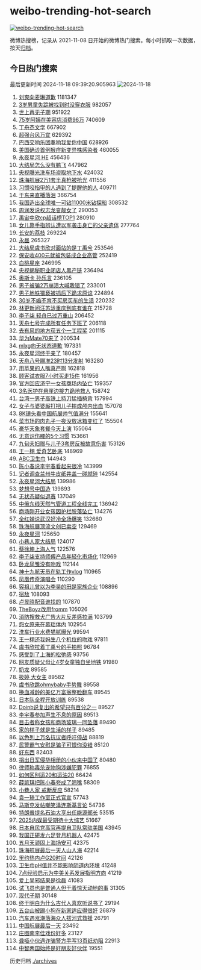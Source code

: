 # weibo-trending-hot-search

[![weibo-trending-hot-search](https://github.com/ameizi/weibo-trending-hot-search/actions/workflows/ci.yml/badge.svg)](https://github.com/ameizi/weibo-trending-hot-search/actions/workflows/ci.yml)

微博热搜榜，记录从 2021-11-08 日开始的微博热门搜索。每小时抓取一次数据，按天[归档](./archives)。

## 今日热门搜索

<!-- BEGIN --> 
最后更新时间 2024-11-18 09:39:20.905963 
![2024-11-18](https://imgs-storage.s3.us-east-005.backblazeb2.com/20241118/2024-11-18.png?versionId=4_z8fbbed132d73df8689c40f13_f11579428edfebe94_d20241118_m013920_c005_v0501016_t0010_u01731893960715) 
1. [刘爽向麦琳道歉](https://s.weibo.com/weibo?q=%23%E5%88%98%E7%88%BD%E5%90%91%E9%BA%A6%E7%90%B3%E9%81%93%E6%AD%89%23&t=31&band_rank=1&Refer=top) 1181347
1. [3岁男童失踪被找到时没穿衣服](https://s.weibo.com/weibo?q=%233%E5%B2%81%E7%94%B7%E7%AB%A5%E5%A4%B1%E8%B8%AA%E8%A2%AB%E6%89%BE%E5%88%B0%E6%97%B6%E6%B2%A1%E7%A9%BF%E8%A1%A3%E6%9C%8D%23&t=31&band_rank=20&Refer=top) 982057
1. [世上再无子期](https://s.weibo.com/weibo?q=%E4%B8%96%E4%B8%8A%E5%86%8D%E6%97%A0%E5%AD%90%E6%9C%9F&t=31&band_rank=1&Refer=top) 951922
1. [75岁阿姨在美容店消费96万](https://s.weibo.com/weibo?q=%2375%E5%B2%81%E9%98%BF%E5%A7%A8%E5%9C%A8%E7%BE%8E%E5%AE%B9%E5%BA%97%E6%B6%88%E8%B4%B996%E4%B8%87%23&t=31&band_rank=4&Refer=top) 740609
1. [丁舟杰文学](https://s.weibo.com/weibo?q=%E4%B8%81%E8%88%9F%E6%9D%B0%E6%96%87%E5%AD%A6&t=31&band_rank=5&Refer=top) 667902
1. [超强台风万宜](https://s.weibo.com/weibo?q=%23%E8%B6%85%E5%BC%BA%E5%8F%B0%E9%A3%8E%E4%B8%87%E5%AE%9C%23&t=31&band_rank=2&Refer=top) 629392
1. [巴西交响乐团奏响我爱你中国](https://s.weibo.com/weibo?q=%23%E5%B7%B4%E8%A5%BF%E4%BA%A4%E5%93%8D%E4%B9%90%E5%9B%A2%E5%A5%8F%E5%93%8D%E6%88%91%E7%88%B1%E4%BD%A0%E4%B8%AD%E5%9B%BD%23&t=31&band_rank=3&Refer=top) 628926
1. [美国确诊首例猴痘新变异株感染者](https://s.weibo.com/weibo?q=%23%E7%BE%8E%E5%9B%BD%E7%A1%AE%E8%AF%8A%E9%A6%96%E4%BE%8B%E7%8C%B4%E7%97%98%E6%96%B0%E5%8F%98%E5%BC%82%E6%A0%AA%E6%84%9F%E6%9F%93%E8%80%85%23&t=31&band_rank=6&Refer=top) 460055
1. [永夜星河 HE](https://s.weibo.com/weibo?q=%E6%B0%B8%E5%A4%9C%E6%98%9F%E6%B2%B3%20HE&t=31&band_rank=7&Refer=top) 456436
1. [大结局怎么没有鹏飞](https://s.weibo.com/weibo?q=%E5%A4%A7%E7%BB%93%E5%B1%80%E6%80%8E%E4%B9%88%E6%B2%A1%E6%9C%89%E9%B9%8F%E9%A3%9E&t=31&band_rank=8&Refer=top) 447962
1. [央视曝光洗车场盗取地下水](https://s.weibo.com/weibo?q=%23%E5%A4%AE%E8%A7%86%E6%9B%9D%E5%85%89%E6%B4%97%E8%BD%A6%E5%9C%BA%E7%9B%97%E5%8F%96%E5%9C%B0%E4%B8%8B%E6%B0%B4%23&t=31&band_rank=9&Refer=top) 424032
1. [珠海航展2万1套半真枪被抢光](https://s.weibo.com/weibo?q=%23%E7%8F%A0%E6%B5%B7%E8%88%AA%E5%B1%952%E4%B8%871%E5%A5%97%E5%8D%8A%E7%9C%9F%E6%9E%AA%E8%A2%AB%E6%8A%A2%E5%85%89%23&t=31&band_rank=10&Refer=top) 411556
1. [习惯咬指甲的人遇到了提醒他的人](https://s.weibo.com/weibo?q=%E4%B9%A0%E6%83%AF%E5%92%AC%E6%8C%87%E7%94%B2%E7%9A%84%E4%BA%BA%E9%81%87%E5%88%B0%E4%BA%86%E6%8F%90%E9%86%92%E4%BB%96%E7%9A%84%E4%BA%BA&t=31&band_rank=4&Refer=top) 409711
1. [于东来直播落泪](https://s.weibo.com/weibo?q=%23%E4%BA%8E%E4%B8%9C%E6%9D%A5%E7%9B%B4%E6%92%AD%E8%90%BD%E6%B3%AA%23&t=31&band_rank=5&Refer=top) 366754
1. [我国造出全球唯一可钻11000米钻探船](https://s.weibo.com/weibo?q=%23%E6%88%91%E5%9B%BD%E9%80%A0%E5%87%BA%E5%85%A8%E7%90%83%E5%94%AF%E4%B8%80%E5%8F%AF%E9%92%BB11000%E7%B1%B3%E9%92%BB%E6%8E%A2%E8%88%B9%23&t=31&band_rank=10&Refer=top) 308532
1. [周润发说权志龙变靓女了](https://s.weibo.com/weibo?q=%23%E5%91%A8%E6%B6%A6%E5%8F%91%E8%AF%B4%E6%9D%83%E5%BF%97%E9%BE%99%E5%8F%98%E9%9D%93%E5%A5%B3%E4%BA%86%23&t=31&band_rank=11&Refer=top) 290053
1. [禹宙中欣cp超话榜TOP1](https://s.weibo.com/weibo?q=%23%E7%A6%B9%E5%AE%99%E4%B8%AD%E6%AC%A3cp%E8%B6%85%E8%AF%9D%E6%A6%9CTOP1%23&t=31&band_rank=12&Refer=top) 280910
1. [女儿靠手指辨认遭以军袭击身亡的父亲遗体](https://s.weibo.com/weibo?q=%23%E5%A5%B3%E5%84%BF%E9%9D%A0%E6%89%8B%E6%8C%87%E8%BE%A8%E8%AE%A4%E9%81%AD%E4%BB%A5%E5%86%9B%E8%A2%AD%E5%87%BB%E8%BA%AB%E4%BA%A1%E7%9A%84%E7%88%B6%E4%BA%B2%E9%81%97%E4%BD%93%23&t=31&band_rank=15&Refer=top) 277764
1. [长安的荔枝](https://s.weibo.com/weibo?q=%E9%95%BF%E5%AE%89%E7%9A%84%E8%8D%94%E6%9E%9D&t=31&band_rank=13&Refer=top) 269224
1. [永昼](https://s.weibo.com/weibo?q=%E6%B0%B8%E6%98%BC&t=31&band_rank=19&Refer=top) 265327
1. [大结局虞书欣对面站的是丁禹兮](https://s.weibo.com/weibo?q=%23%E5%A4%A7%E7%BB%93%E5%B1%80%E8%99%9E%E4%B9%A6%E6%AC%A3%E5%AF%B9%E9%9D%A2%E7%AB%99%E7%9A%84%E6%98%AF%E4%B8%81%E7%A6%B9%E5%85%AE%23&t=31&band_rank=14&Refer=top) 253546
1. [保安收400元就被包装成企业高管](https://s.weibo.com/weibo?q=%23%E4%BF%9D%E5%AE%89%E6%94%B6400%E5%85%83%E5%B0%B1%E8%A2%AB%E5%8C%85%E8%A3%85%E6%88%90%E4%BC%81%E4%B8%9A%E9%AB%98%E7%AE%A1%23&t=31&band_rank=38&Refer=top) 252419
1. [白桃星座](https://s.weibo.com/weibo?q=%E7%99%BD%E6%A1%83%E6%98%9F%E5%BA%A7&t=31&band_rank=15&Refer=top) 246995
1. [央视揭秘职业闭店人黑产链](https://s.weibo.com/weibo?q=%23%E5%A4%AE%E8%A7%86%E6%8F%AD%E7%A7%98%E8%81%8C%E4%B8%9A%E9%97%AD%E5%BA%97%E4%BA%BA%E9%BB%91%E4%BA%A7%E9%93%BE%23&t=31&band_rank=41&Refer=top) 236494
1. [奥斯卡 孙乐言](https://s.weibo.com/weibo?q=%E5%A5%A5%E6%96%AF%E5%8D%A1%20%E5%AD%99%E4%B9%90%E8%A8%80&t=31&band_rank=16&Refer=top) 236105
1. [男子被骗2万崩溃大喊我错了](https://s.weibo.com/weibo?q=%23%E7%94%B7%E5%AD%90%E8%A2%AB%E9%AA%972%E4%B8%87%E5%B4%A9%E6%BA%83%E5%A4%A7%E5%96%8A%E6%88%91%E9%94%99%E4%BA%86%23&t=31&band_rank=11&Refer=top) 233001
1. [男子地铁猥亵被抓后下跪求原谅](https://s.weibo.com/weibo?q=%23%E7%94%B7%E5%AD%90%E5%9C%B0%E9%93%81%E7%8C%A5%E4%BA%B5%E8%A2%AB%E6%8A%93%E5%90%8E%E4%B8%8B%E8%B7%AA%E6%B1%82%E5%8E%9F%E8%B0%85%23&t=31&band_rank=17&Refer=top) 224894
1. [30岁不婚不育不买房买车的生活](https://s.weibo.com/weibo?q=30%E5%B2%81%E4%B8%8D%E5%A9%9A%E4%B8%8D%E8%82%B2%E4%B8%8D%E4%B9%B0%E6%88%BF%E4%B9%B0%E8%BD%A6%E7%9A%84%E7%94%9F%E6%B4%BB&t=31&band_rank=12&Refer=top) 220232
1. [林更新问汪苏泷重庆到底有谁在](https://s.weibo.com/weibo?q=%23%E6%9E%97%E6%9B%B4%E6%96%B0%E9%97%AE%E6%B1%AA%E8%8B%8F%E6%B3%B7%E9%87%8D%E5%BA%86%E5%88%B0%E5%BA%95%E6%9C%89%E8%B0%81%E5%9C%A8%23&t=31&band_rank=18&Refer=top) 215728
1. [李子柒 轻舟已过万重山](https://s.weibo.com/weibo?q=%E6%9D%8E%E5%AD%90%E6%9F%92%20%E8%BD%BB%E8%88%9F%E5%B7%B2%E8%BF%87%E4%B8%87%E9%87%8D%E5%B1%B1&t=31&band_rank=14&Refer=top) 206452
1. [天舟七号完成所有任务下班了](https://s.weibo.com/weibo?q=%23%E5%A4%A9%E8%88%9F%E4%B8%83%E5%8F%B7%E5%AE%8C%E6%88%90%E6%89%80%E6%9C%89%E4%BB%BB%E5%8A%A1%E4%B8%8B%E7%8F%AD%E4%BA%86%23&t=31&band_rank=10&Refer=top) 206118
1. [去有风的地方获五个一工程奖](https://s.weibo.com/weibo?q=%23%E5%8E%BB%E6%9C%89%E9%A3%8E%E7%9A%84%E5%9C%B0%E6%96%B9%E8%8E%B7%E4%BA%94%E4%B8%AA%E4%B8%80%E5%B7%A5%E7%A8%8B%E5%A5%96%23&t=31&band_rank=15&Refer=top) 201115
1. [华为Mate70来了](https://s.weibo.com/weibo?q=%23%E5%8D%8E%E4%B8%BAMate70%E6%9D%A5%E4%BA%86%23&t=31&band_rank=16&Refer=top) 200534
1. [mlxg向无状态道歉](https://s.weibo.com/weibo?q=%23mlxg%E5%90%91%E6%97%A0%E7%8A%B6%E6%80%81%E9%81%93%E6%AD%89%23&t=31&band_rank=17&Refer=top) 197331
1. [永夜星河终于亲了](https://s.weibo.com/weibo?q=%23%E6%B0%B8%E5%A4%9C%E6%98%9F%E6%B2%B3%E7%BB%88%E4%BA%8E%E4%BA%B2%E4%BA%86%23&t=31&band_rank=18&Refer=top) 180457
1. [天舟八号瞄准23时13分发射](https://s.weibo.com/weibo?q=%23%E5%A4%A9%E8%88%9F%E5%85%AB%E5%8F%B7%E7%9E%84%E5%87%8623%E6%97%B613%E5%88%86%E5%8F%91%E5%B0%84%23&t=31&band_rank=20&Refer=top) 163280
1. [用苹果的人嘴真严啊](https://s.weibo.com/weibo?q=%E7%94%A8%E8%8B%B9%E6%9E%9C%E7%9A%84%E4%BA%BA%E5%98%B4%E7%9C%9F%E4%B8%A5%E5%95%8A&t=31&band_rank=21&Refer=top) 162818
1. [顾客试衣服7小时买走15件](https://s.weibo.com/weibo?q=%23%E9%A1%BE%E5%AE%A2%E8%AF%95%E8%A1%A3%E6%9C%8D7%E5%B0%8F%E6%97%B6%E4%B9%B0%E8%B5%B015%E4%BB%B6%23&t=31&band_rank=21&Refer=top) 161956
1. [官方回应济宁一女孩商场内坠亡](https://s.weibo.com/weibo?q=%23%E5%AE%98%E6%96%B9%E5%9B%9E%E5%BA%94%E6%B5%8E%E5%AE%81%E4%B8%80%E5%A5%B3%E5%AD%A9%E5%95%86%E5%9C%BA%E5%86%85%E5%9D%A0%E4%BA%A1%23&t=31&band_rank=22&Refer=top) 159357
1. [3名医护在悬崖边接力跪地救人](https://s.weibo.com/weibo?q=%233%E5%90%8D%E5%8C%BB%E6%8A%A4%E5%9C%A8%E6%82%AC%E5%B4%96%E8%BE%B9%E6%8E%A5%E5%8A%9B%E8%B7%AA%E5%9C%B0%E6%95%91%E4%BA%BA%23&t=31&band_rank=25&Refer=top) 158742
1. [台湾一男子高铁上持刀猛插椅背](https://s.weibo.com/weibo?q=%23%E5%8F%B0%E6%B9%BE%E4%B8%80%E7%94%B7%E5%AD%90%E9%AB%98%E9%93%81%E4%B8%8A%E6%8C%81%E5%88%80%E7%8C%9B%E6%8F%92%E6%A4%85%E8%83%8C%23&t=31&band_rank=26&Refer=top) 157994
1. [女子与婆婆厮打把儿子摔成颅内出血](https://s.weibo.com/weibo?q=%23%E5%A5%B3%E5%AD%90%E4%B8%8E%E5%A9%86%E5%A9%86%E5%8E%AE%E6%89%93%E6%8A%8A%E5%84%BF%E5%AD%90%E6%91%94%E6%88%90%E9%A2%85%E5%86%85%E5%87%BA%E8%A1%80%23&t=31&band_rank=23&Refer=top) 157078
1. [8K镜头看中国航展帅气值满分](https://s.weibo.com/weibo?q=%238K%E9%95%9C%E5%A4%B4%E7%9C%8B%E4%B8%AD%E5%9B%BD%E8%88%AA%E5%B1%95%E5%B8%85%E6%B0%94%E5%80%BC%E6%BB%A1%E5%88%86%23&t=31&band_rank=20&Refer=top) 155641
1. [菜市场的肉丸子一夜没放冰箱变红了](https://s.weibo.com/weibo?q=%23%E8%8F%9C%E5%B8%82%E5%9C%BA%E7%9A%84%E8%82%89%E4%B8%B8%E5%AD%90%E4%B8%80%E5%A4%9C%E6%B2%A1%E6%94%BE%E5%86%B0%E7%AE%B1%E5%8F%98%E7%BA%A2%E4%BA%86%23&t=31&band_rank=28&Refer=top) 155504
1. [豪华天象套餐今天上演](https://s.weibo.com/weibo?q=%23%E8%B1%AA%E5%8D%8E%E5%A4%A9%E8%B1%A1%E5%A5%97%E9%A4%90%E4%BB%8A%E5%A4%A9%E4%B8%8A%E6%BC%94%23&t=31&band_rank=29&Refer=top) 155064
1. [无意识伤腰的5个习惯](https://s.weibo.com/weibo?q=%E6%97%A0%E6%84%8F%E8%AF%86%E4%BC%A4%E8%85%B0%E7%9A%845%E4%B8%AA%E4%B9%A0%E6%83%AF&t=31&band_rank=31&Refer=top) 153661
1. [九旬夫妇赠与儿子3套房反被故意伤害](https://s.weibo.com/weibo?q=%23%E4%B9%9D%E6%97%AC%E5%A4%AB%E5%A6%87%E8%B5%A0%E4%B8%8E%E5%84%BF%E5%AD%903%E5%A5%97%E6%88%BF%E5%8F%8D%E8%A2%AB%E6%95%85%E6%84%8F%E4%BC%A4%E5%AE%B3%23&t=31&band_rank=31&Refer=top) 153126
1. [王一栩 爱奇艺卧底](https://s.weibo.com/weibo?q=%E7%8E%8B%E4%B8%80%E6%A0%A9%20%E7%88%B1%E5%A5%87%E8%89%BA%E5%8D%A7%E5%BA%95&t=31&band_rank=26&Refer=top) 148969
1. [ABC卫生巾](https://s.weibo.com/weibo?q=ABC%E5%8D%AB%E7%94%9F%E5%B7%BE&t=31&band_rank=24&Refer=top) 144943
1. [陈小春说李宇春看起来很冷](https://s.weibo.com/weibo?q=%23%E9%99%88%E5%B0%8F%E6%98%A5%E8%AF%B4%E6%9D%8E%E5%AE%87%E6%98%A5%E7%9C%8B%E8%B5%B7%E6%9D%A5%E5%BE%88%E5%86%B7%23&t=31&band_rank=27&Refer=top) 143999
1. [记者调查兰州牛皮纸井盖一碰就碎](https://s.weibo.com/weibo?q=%23%E8%AE%B0%E8%80%85%E8%B0%83%E6%9F%A5%E5%85%B0%E5%B7%9E%E7%89%9B%E7%9A%AE%E7%BA%B8%E4%BA%95%E7%9B%96%E4%B8%80%E7%A2%B0%E5%B0%B1%E7%A2%8E%23&t=31&band_rank=25&Refer=top) 142554
1. [永夜星河大结局](https://s.weibo.com/weibo?q=%E6%B0%B8%E5%A4%9C%E6%98%9F%E6%B2%B3%E5%A4%A7%E7%BB%93%E5%B1%80&t=31&band_rank=27&Refer=top) 139986
1. [梦想号中国造](https://s.weibo.com/weibo?q=%23%E6%A2%A6%E6%83%B3%E5%8F%B7%E4%B8%AD%E5%9B%BD%E9%80%A0%23&t=31&band_rank=16&Refer=top) 139893
1. [无状态疑似退赛](https://s.weibo.com/weibo?q=%23%E6%97%A0%E7%8A%B6%E6%80%81%E7%96%91%E4%BC%BC%E9%80%80%E8%B5%9B%23&t=31&band_rank=28&Refer=top) 137049
1. [中俄东线天然气管道工程全线完工](https://s.weibo.com/weibo?q=%23%E4%B8%AD%E4%BF%84%E4%B8%9C%E7%BA%BF%E5%A4%A9%E7%84%B6%E6%B0%94%E7%AE%A1%E9%81%93%E5%B7%A5%E7%A8%8B%E5%85%A8%E7%BA%BF%E5%AE%8C%E5%B7%A5%23&t=31&band_rank=34&Refer=top) 136942
1. [商场刚开业女孩因护栏脱落坠亡](https://s.weibo.com/weibo?q=%23%E5%95%86%E5%9C%BA%E5%88%9A%E5%BC%80%E4%B8%9A%E5%A5%B3%E5%AD%A9%E5%9B%A0%E6%8A%A4%E6%A0%8F%E8%84%B1%E8%90%BD%E5%9D%A0%E4%BA%A1%23&t=31&band_rank=29&Refer=top) 134276
1. [全红婵说武汉好冷全场爆笑](https://s.weibo.com/weibo?q=%23%E5%85%A8%E7%BA%A2%E5%A9%B5%E8%AF%B4%E6%AD%A6%E6%B1%89%E5%A5%BD%E5%86%B7%E5%85%A8%E5%9C%BA%E7%88%86%E7%AC%91%23&t=31&band_rank=43&Refer=top) 132660
1. [珠海航展顶流文创已卖空](https://s.weibo.com/weibo?q=%23%E7%8F%A0%E6%B5%B7%E8%88%AA%E5%B1%95%E9%A1%B6%E6%B5%81%E6%96%87%E5%88%9B%E5%B7%B2%E5%8D%96%E7%A9%BA%23&t=31&band_rank=36&Refer=top) 129469
1. [永夜星河](https://s.weibo.com/weibo?q=%E6%B0%B8%E5%A4%9C%E6%98%9F%E6%B2%B3&t=31&band_rank=19&Refer=top) 125650
1. [小巷人家大结局](https://s.weibo.com/weibo?q=%E5%B0%8F%E5%B7%B7%E4%BA%BA%E5%AE%B6%E5%A4%A7%E7%BB%93%E5%B1%80&t=31&band_rank=30&Refer=top) 124017
1. [蔡徐坤上海人气](https://s.weibo.com/weibo?q=%23%E8%94%A1%E5%BE%90%E5%9D%A4%E4%B8%8A%E6%B5%B7%E4%BA%BA%E6%B0%94%23&t=31&band_rank=31&Refer=top) 122576
1. [李子柒支持师傅产品年轻化市场化](https://s.weibo.com/weibo?q=%23%E6%9D%8E%E5%AD%90%E6%9F%92%E6%94%AF%E6%8C%81%E5%B8%88%E5%82%85%E4%BA%A7%E5%93%81%E5%B9%B4%E8%BD%BB%E5%8C%96%E5%B8%82%E5%9C%BA%E5%8C%96%23&t=31&band_rank=32&Refer=top) 112969
1. [卧龙凤雏没有吻戏](https://s.weibo.com/weibo?q=%E5%8D%A7%E9%BE%99%E5%87%A4%E9%9B%8F%E6%B2%A1%E6%9C%89%E5%90%BB%E6%88%8F&t=31&band_rank=33&Refer=top) 112144
1. [神十九航天员在轨工作vlog](https://s.weibo.com/weibo?q=%23%E7%A5%9E%E5%8D%81%E4%B9%9D%E8%88%AA%E5%A4%A9%E5%91%98%E5%9C%A8%E8%BD%A8%E5%B7%A5%E4%BD%9Cvlog%23&t=31&band_rank=39&Refer=top) 110965
1. [凤凰传奇演唱会](https://s.weibo.com/weibo?q=%E5%87%A4%E5%87%B0%E4%BC%A0%E5%A5%87%E6%BC%94%E5%94%B1%E4%BC%9A&t=31&band_rank=34&Refer=top) 110290
1. [容祖儿曾以为李昊的田是家族企业](https://s.weibo.com/weibo?q=%23%E5%AE%B9%E7%A5%96%E5%84%BF%E6%9B%BE%E4%BB%A5%E4%B8%BA%E6%9D%8E%E6%98%8A%E7%9A%84%E7%94%B0%E6%98%AF%E5%AE%B6%E6%97%8F%E4%BC%81%E4%B8%9A%23&t=31&band_rank=35&Refer=top) 108896
1. [宿敌](https://s.weibo.com/weibo?q=%E5%AE%BF%E6%95%8C&t=31&band_rank=36&Refer=top) 108093
1. [卢昱晓配音谁找的](https://s.weibo.com/weibo?q=%E5%8D%A2%E6%98%B1%E6%99%93%E9%85%8D%E9%9F%B3%E8%B0%81%E6%89%BE%E7%9A%84&t=31&band_rank=37&Refer=top) 107870
1. [TheBoyz改用fromm](https://s.weibo.com/weibo?q=TheBoyz%E6%94%B9%E7%94%A8fromm&t=31&band_rank=40&Refer=top) 105026
1. [消防搜救犬广告大片反差感拉满](https://s.weibo.com/weibo?q=%23%E6%B6%88%E9%98%B2%E6%90%9C%E6%95%91%E7%8A%AC%E5%B9%BF%E5%91%8A%E5%A4%A7%E7%89%87%E5%8F%8D%E5%B7%AE%E6%84%9F%E6%8B%89%E6%BB%A1%23&t=31&band_rank=41&Refer=top) 103799
1. [怨女原来在慕瑶体内](https://s.weibo.com/weibo?q=%E6%80%A8%E5%A5%B3%E5%8E%9F%E6%9D%A5%E5%9C%A8%E6%85%95%E7%91%B6%E4%BD%93%E5%86%85&t=31&band_rank=20&Refer=top) 102954
1. [洗车行业水费猫腻曝光](https://s.weibo.com/weibo?q=%23%E6%B4%97%E8%BD%A6%E8%A1%8C%E4%B8%9A%E6%B0%B4%E8%B4%B9%E7%8C%AB%E8%85%BB%E6%9B%9D%E5%85%89%23&t=31&band_rank=39&Refer=top) 99594
1. [王一栩还我妈生八个机位的吻戏](https://s.weibo.com/weibo?q=%23%E7%8E%8B%E4%B8%80%E6%A0%A9%E8%BF%98%E6%88%91%E5%A6%88%E7%94%9F%E5%85%AB%E4%B8%AA%E6%9C%BA%E4%BD%8D%E7%9A%84%E5%90%BB%E6%88%8F%23&t=31&band_rank=40&Refer=top) 97811
1. [虞书欣拉着丁禹兮的手拍照](https://s.weibo.com/weibo?q=%E8%99%9E%E4%B9%A6%E6%AC%A3%E6%8B%89%E7%9D%80%E4%B8%81%E7%A6%B9%E5%85%AE%E7%9A%84%E6%89%8B%E6%8B%8D%E7%85%A7&t=31&band_rank=42&Refer=top) 96784
1. [感受到了上海的松弛感](https://s.weibo.com/weibo?q=%23%E6%84%9F%E5%8F%97%E5%88%B0%E4%BA%86%E4%B8%8A%E6%B5%B7%E7%9A%84%E6%9D%BE%E5%BC%9B%E6%84%9F%23&t=31&band_rank=44&Refer=top) 93756
1. [网友质疑父母让4岁女童独自坐地铁](https://s.weibo.com/weibo?q=%23%E7%BD%91%E5%8F%8B%E8%B4%A8%E7%96%91%E7%88%B6%E6%AF%8D%E8%AE%A94%E5%B2%81%E5%A5%B3%E7%AB%A5%E7%8B%AC%E8%87%AA%E5%9D%90%E5%9C%B0%E9%93%81%23&t=31&band_rank=46&Refer=top) 91980
1. [奶龙](https://s.weibo.com/weibo?q=%E5%A5%B6%E9%BE%99&t=31&band_rank=42&Refer=top) 89585
1. [筱婷 大女主](https://s.weibo.com/weibo?q=%E7%AD%B1%E5%A9%B7%20%E5%A4%A7%E5%A5%B3%E4%B8%BB&t=31&band_rank=43&Refer=top) 89582
1. [虞书欣跳ohmybaby手势舞](https://s.weibo.com/weibo?q=%23%E8%99%9E%E4%B9%A6%E6%AC%A3%E8%B7%B3ohmybaby%E6%89%8B%E5%8A%BF%E8%88%9E%23&t=31&band_rank=44&Refer=top) 89558
1. [换血减龄的美亿万富翁整脸翻车](https://s.weibo.com/weibo?q=%23%E6%8D%A2%E8%A1%80%E5%87%8F%E9%BE%84%E7%9A%84%E7%BE%8E%E4%BA%BF%E4%B8%87%E5%AF%8C%E7%BF%81%E6%95%B4%E8%84%B8%E7%BF%BB%E8%BD%A6%23&t=31&band_rank=45&Refer=top) 89545
1. [日本队全程开放训练](https://s.weibo.com/weibo?q=%23%E6%97%A5%E6%9C%AC%E9%98%9F%E5%85%A8%E7%A8%8B%E5%BC%80%E6%94%BE%E8%AE%AD%E7%BB%83%23&t=31&band_rank=46&Refer=top) 89538
1. [Doinb说复出的希望只有百分之一](https://s.weibo.com/weibo?q=%23Doinb%E8%AF%B4%E5%A4%8D%E5%87%BA%E7%9A%84%E5%B8%8C%E6%9C%9B%E5%8F%AA%E6%9C%89%E7%99%BE%E5%88%86%E4%B9%8B%E4%B8%80%23&t=31&band_rank=47&Refer=top) 89527
1. [李宇春参加声生不息的原因](https://s.weibo.com/weibo?q=%E6%9D%8E%E5%AE%87%E6%98%A5%E5%8F%82%E5%8A%A0%E5%A3%B0%E7%94%9F%E4%B8%8D%E6%81%AF%E7%9A%84%E5%8E%9F%E5%9B%A0&t=31&band_rank=48&Refer=top) 89513
1. [目击者称女孩和商场玻璃一同坠落](https://s.weibo.com/weibo?q=%23%E7%9B%AE%E5%87%BB%E8%80%85%E7%A7%B0%E5%A5%B3%E5%AD%A9%E5%92%8C%E5%95%86%E5%9C%BA%E7%8E%BB%E7%92%83%E4%B8%80%E5%90%8C%E5%9D%A0%E8%90%BD%23&t=31&band_rank=49&Refer=top) 89490
1. [家的样子就是生活的样子](https://s.weibo.com/weibo?q=%23%E5%AE%B6%E7%9A%84%E6%A0%B7%E5%AD%90%E5%B0%B1%E6%98%AF%E7%94%9F%E6%B4%BB%E7%9A%84%E6%A0%B7%E5%AD%90%23&t=31&band_rank=50&Refer=top) 89485
1. [以色列上万名抗议者呼吁停战](https://s.weibo.com/weibo?q=%23%E4%BB%A5%E8%89%B2%E5%88%97%E4%B8%8A%E4%B8%87%E5%90%8D%E6%8A%97%E8%AE%AE%E8%80%85%E5%91%BC%E5%90%81%E5%81%9C%E6%88%98%23&t=31&band_rank=7&Refer=top) 88819
1. [民警霸气安慰是骗子可恨你没错](https://s.weibo.com/weibo?q=%23%E6%B0%91%E8%AD%A6%E9%9C%B8%E6%B0%94%E5%AE%89%E6%85%B0%E6%98%AF%E9%AA%97%E5%AD%90%E5%8F%AF%E6%81%A8%E4%BD%A0%E6%B2%A1%E9%94%99%23&t=31&band_rank=48&Refer=top) 85120
1. [好东西](https://s.weibo.com/weibo?q=%E5%A5%BD%E4%B8%9C%E8%A5%BF&t=31&band_rank=49&Refer=top) 82403
1. [捐出日军侵华相册的小伙来中国了](https://s.weibo.com/weibo?q=%23%E6%8D%90%E5%87%BA%E6%97%A5%E5%86%9B%E4%BE%B5%E5%8D%8E%E7%9B%B8%E5%86%8C%E7%9A%84%E5%B0%8F%E4%BC%99%E6%9D%A5%E4%B8%AD%E5%9B%BD%E4%BA%86%23&t=31&band_rank=20&Refer=top) 80480
1. [律师称毒杀宠物狗涉嫌犯罪](https://s.weibo.com/weibo?q=%23%E5%BE%8B%E5%B8%88%E7%A7%B0%E6%AF%92%E6%9D%80%E5%AE%A0%E7%89%A9%E7%8B%97%E6%B6%89%E5%AB%8C%E7%8A%AF%E7%BD%AA%23&t=31&band_rank=30&Refer=top) 76855
1. [如何区别运20和运油20](https://s.weibo.com/weibo?q=%23%E5%A6%82%E4%BD%95%E5%8C%BA%E5%88%AB%E8%BF%9020%E5%92%8C%E8%BF%90%E6%B2%B920%23&t=31&band_rank=10&Refer=top) 66424
1. [薛凯琪把陈小春夸成了翘嘴](https://s.weibo.com/weibo?q=%E8%96%9B%E5%87%AF%E7%90%AA%E6%8A%8A%E9%99%88%E5%B0%8F%E6%98%A5%E5%A4%B8%E6%88%90%E4%BA%86%E7%BF%98%E5%98%B4&t=31&band_rank=37&Refer=top) 58309
1. [小巷人家 戒断反应](https://s.weibo.com/weibo?q=%E5%B0%8F%E5%B7%B7%E4%BA%BA%E5%AE%B6%20%E6%88%92%E6%96%AD%E5%8F%8D%E5%BA%94&t=31&band_rank=39&Refer=top) 58214
1. [袁一琦工作室正式官宣](https://s.weibo.com/weibo?q=%23%E8%A2%81%E4%B8%80%E7%90%A6%E5%B7%A5%E4%BD%9C%E5%AE%A4%E6%AD%A3%E5%BC%8F%E5%AE%98%E5%AE%A3%23&t=31&band_rank=50&Refer=top) 57743
1. [马斯克发帖嘲笑泽连斯基言论](https://s.weibo.com/weibo?q=%23%E9%A9%AC%E6%96%AF%E5%85%8B%E5%8F%91%E5%B8%96%E5%98%B2%E7%AC%91%E6%B3%BD%E8%BF%9E%E6%96%AF%E5%9F%BA%E8%A8%80%E8%AE%BA%23&t=31&band_rank=33&Refer=top) 54736
1. [特朗普提名石油大亨出任能源部长](https://s.weibo.com/weibo?q=%23%E7%89%B9%E6%9C%97%E6%99%AE%E6%8F%90%E5%90%8D%E7%9F%B3%E6%B2%B9%E5%A4%A7%E4%BA%A8%E5%87%BA%E4%BB%BB%E8%83%BD%E6%BA%90%E9%83%A8%E9%95%BF%23&t=31&band_rank=38&Refer=top) 53515
1. [2025内娱最受期待十大综艺](https://s.weibo.com/weibo?q=2025%E5%86%85%E5%A8%B1%E6%9C%80%E5%8F%97%E6%9C%9F%E5%BE%85%E5%8D%81%E5%A4%A7%E7%BB%BC%E8%89%BA&t=31&band_rank=35&Refer=top) 51667
1. [日本自民党高官再提自卫队常驻美国](https://s.weibo.com/weibo?q=%23%E6%97%A5%E6%9C%AC%E8%87%AA%E6%B0%91%E5%85%9A%E9%AB%98%E5%AE%98%E5%86%8D%E6%8F%90%E8%87%AA%E5%8D%AB%E9%98%9F%E5%B8%B8%E9%A9%BB%E7%BE%8E%E5%9B%BD%23&t=31&band_rank=20&Refer=top) 43945
1. [我国正研发六足登月机器人](https://s.weibo.com/weibo?q=%23%E6%88%91%E5%9B%BD%E6%AD%A3%E7%A0%94%E5%8F%91%E5%85%AD%E8%B6%B3%E7%99%BB%E6%9C%88%E6%9C%BA%E5%99%A8%E4%BA%BA%23&t=31&band_rank=48&Refer=top) 42475
1. [五月天顽固上海场安可](https://s.weibo.com/weibo?q=%E4%BA%94%E6%9C%88%E5%A4%A9%E9%A1%BD%E5%9B%BA%E4%B8%8A%E6%B5%B7%E5%9C%BA%E5%AE%89%E5%8F%AF&t=31&band_rank=46&Refer=top) 42375
1. [珠海航展最后一天人山人海](https://s.weibo.com/weibo?q=%23%E7%8F%A0%E6%B5%B7%E8%88%AA%E5%B1%95%E6%9C%80%E5%90%8E%E4%B8%80%E5%A4%A9%E4%BA%BA%E5%B1%B1%E4%BA%BA%E6%B5%B7%23&t=31&band_rank=34&Refer=top) 42214
1. [里约热内卢G20时间](https://s.weibo.com/weibo?q=%23%E9%87%8C%E7%BA%A6%E7%83%AD%E5%86%85%E5%8D%A2G20%E6%97%B6%E9%97%B4%23&t=31&band_rank=10&Refer=top) 42126
1. [卫生巾pH值并不能影响阴道内环境](https://s.weibo.com/weibo?q=%23%E5%8D%AB%E7%94%9F%E5%B7%BEpH%E5%80%BC%E5%B9%B6%E4%B8%8D%E8%83%BD%E5%BD%B1%E5%93%8D%E9%98%B4%E9%81%93%E5%86%85%E7%8E%AF%E5%A2%83%23&t=31&band_rank=29&Refer=top) 41248
1. [7点经验启示为中美关系发展指明方向](https://s.weibo.com/weibo?q=%237%E7%82%B9%E7%BB%8F%E9%AA%8C%E5%90%AF%E7%A4%BA%E4%B8%BA%E4%B8%AD%E7%BE%8E%E5%85%B3%E7%B3%BB%E5%8F%91%E5%B1%95%E6%8C%87%E6%98%8E%E6%96%B9%E5%90%91%23&t=31&band_rank=31&Refer=top) 41219
1. [爱上吴邪结果是徐磊](https://s.weibo.com/weibo?q=%E7%88%B1%E4%B8%8A%E5%90%B4%E9%82%AA%E7%BB%93%E6%9E%9C%E6%98%AF%E5%BE%90%E7%A3%8A&t=31&band_rank=40&Refer=top) 41083
1. [试飞员也是普通人但干着惊天动地的事](https://s.weibo.com/weibo?q=%23%E8%AF%95%E9%A3%9E%E5%91%98%E4%B9%9F%E6%98%AF%E6%99%AE%E9%80%9A%E4%BA%BA%E4%BD%86%E5%B9%B2%E7%9D%80%E6%83%8A%E5%A4%A9%E5%8A%A8%E5%9C%B0%E7%9A%84%E4%BA%8B%23&t=31&band_rank=10&Refer=top) 31305
1. [现代子期](https://s.weibo.com/weibo?q=%E7%8E%B0%E4%BB%A3%E5%AD%90%E6%9C%9F&t=31&band_rank=14&Refer=top) 30148
1. [终于明白为什么古代人喜欢听说书了](https://s.weibo.com/weibo?q=%E7%BB%88%E4%BA%8E%E6%98%8E%E7%99%BD%E4%B8%BA%E4%BB%80%E4%B9%88%E5%8F%A4%E4%BB%A3%E4%BA%BA%E5%96%9C%E6%AC%A2%E5%90%AC%E8%AF%B4%E4%B9%A6%E4%BA%86&t=31&band_rank=28&Refer=top) 29194
1. [五台山被踢小狗在新家适应得很好](https://s.weibo.com/weibo?q=%23%E4%BA%94%E5%8F%B0%E5%B1%B1%E8%A2%AB%E8%B8%A2%E5%B0%8F%E7%8B%97%E5%9C%A8%E6%96%B0%E5%AE%B6%E9%80%82%E5%BA%94%E5%BE%97%E5%BE%88%E5%A5%BD%23&t=31&band_rank=30&Refer=top) 26879
1. [汽车遇涨潮落海众人拔河式救援](https://s.weibo.com/weibo?q=%23%E6%B1%BD%E8%BD%A6%E9%81%87%E6%B6%A8%E6%BD%AE%E8%90%BD%E6%B5%B7%E4%BC%97%E4%BA%BA%E6%8B%94%E6%B2%B3%E5%BC%8F%E6%95%91%E6%8F%B4%23&t=31&band_rank=31&Refer=top) 26791
1. [中国航展最后一天](https://s.weibo.com/weibo?q=%23%E4%B8%AD%E5%9B%BD%E8%88%AA%E5%B1%95%E6%9C%80%E5%90%8E%E4%B8%80%E5%A4%A9%23&t=31&band_rank=36&Refer=top) 23492
1. [庄图南李佳戏份好多](https://s.weibo.com/weibo?q=%E5%BA%84%E5%9B%BE%E5%8D%97%E6%9D%8E%E4%BD%B3%E6%88%8F%E4%BB%BD%E5%A5%BD%E5%A4%9A&t=31&band_rank=38&Refer=top) 23127
1. [聋哑小伙遇诈骗警方手写13页纸劝阻](https://s.weibo.com/weibo?q=%23%E8%81%8B%E5%93%91%E5%B0%8F%E4%BC%99%E9%81%87%E8%AF%88%E9%AA%97%E8%AD%A6%E6%96%B9%E6%89%8B%E5%86%9913%E9%A1%B5%E7%BA%B8%E5%8A%9D%E9%98%BB%23&t=31&band_rank=41&Refer=top) 22913
1. [中智两国始终是好朋友好伙伴](https://s.weibo.com/weibo?q=%23%E4%B8%AD%E6%99%BA%E4%B8%A4%E5%9B%BD%E5%A7%8B%E7%BB%88%E6%98%AF%E5%A5%BD%E6%9C%8B%E5%8F%8B%E5%A5%BD%E4%BC%99%E4%BC%B4%23&t=31&band_rank=48&Refer=top) 19551
<!-- END -->

历史归档 [./archives](./archives)

